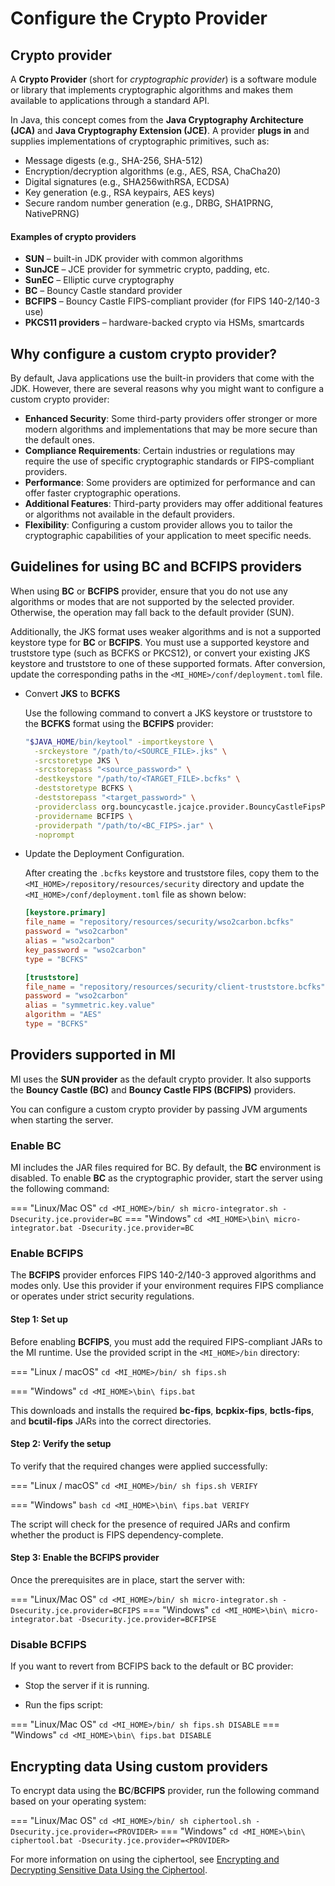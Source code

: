 # Configure the Crypto Provider

## Crypto provider

A **Crypto Provider** (short for *cryptographic provider*) is a software module or library that implements cryptographic algorithms and makes them available to applications through a standard API.

In Java, this concept comes from the **Java Cryptography Architecture (JCA)** and **Java Cryptography Extension (JCE)**. A provider **plugs in** and supplies implementations of cryptographic primitives, such as:

- Message digests (e.g., SHA-256, SHA-512)
- Encryption/decryption algorithms (e.g., AES, RSA, ChaCha20)
- Digital signatures (e.g., SHA256withRSA, ECDSA)
- Key generation (e.g., RSA keypairs, AES keys)
- Secure random number generation (e.g., DRBG, SHA1PRNG, NativePRNG)

#### Examples of crypto providers

- **SUN** – built-in JDK provider with common algorithms
- **SunJCE** – JCE provider for symmetric crypto, padding, etc.
- **SunEC** – Elliptic curve cryptography
- **BC** – Bouncy Castle standard provider
- **BCFIPS** – Bouncy Castle FIPS-compliant provider (for FIPS 140-2/140-3 use)
- **PKCS11 providers** – hardware-backed crypto via HSMs, smartcards

## Why configure a custom crypto provider?

By default, Java applications use the built-in providers that come with the JDK. However, there are several reasons why you might want to configure a custom crypto provider:

- **Enhanced Security**: Some third-party providers offer stronger or more modern algorithms and implementations that may be more secure than the default ones.
- **Compliance Requirements**: Certain industries or regulations may require the use of specific cryptographic standards or FIPS-compliant providers.
- **Performance**: Some providers are optimized for performance and can offer faster cryptographic operations.
- **Additional Features**: Third-party providers may offer additional features or algorithms not available in the default providers.
- **Flexibility**: Configuring a custom provider allows you to tailor the cryptographic capabilities of your application to meet specific needs.

## Guidelines for using BC and BCFIPS providers

When using **BC** or **BCFIPS** provider, ensure that you do not use any algorithms or modes that are not supported by the selected provider. Otherwise, the operation may fall back to the default provider (SUN).

Additionally, the JKS format uses weaker algorithms and is not a supported keystore type for **BC** or **BCFIPS**. You must use a supported keystore and truststore type (such as BCFKS or PKCS12), or convert your existing JKS keystore and truststore to one of these supported formats. After conversion, update the corresponding paths in the `<MI_HOME>/conf/deployment.toml` file.

- Convert **JKS** to **BCFKS**

    Use the following command to convert a JKS keystore or truststore to the **BCFKS** format using the **BCFIPS** provider:
    
    ```sh
    "$JAVA_HOME/bin/keytool" -importkeystore \
      -srckeystore "/path/to/<SOURCE_FILE>.jks" \
      -srcstoretype JKS \
      -srcstorepass "<source_password>" \
      -destkeystore "/path/to/<TARGET_FILE>.bcfks" \
      -deststoretype BCFKS \
      -deststorepass "<target_password>" \
      -providerclass org.bouncycastle.jcajce.provider.BouncyCastleFipsProvider \
      -providername BCFIPS \
      -providerpath "/path/to/<BC_FIPS>.jar" \
      -noprompt
    ```
  
- Update the Deployment Configuration.

    After creating the `.bcfks` keystore and truststore files, copy them to the `<MI_HOME>/repository/resources/security` directory and update the `<MI_HOME>/conf/deployment.toml` file as shown below:
    ```toml
    [keystore.primary]
    file_name = "repository/resources/security/wso2carbon.bcfks"
    password = "wso2carbon"
    alias = "wso2carbon"
    key_password = "wso2carbon"
    type = "BCFKS"
    
    [truststore]
    file_name = "repository/resources/security/client-truststore.bcfks"
    password = "wso2carbon"
    alias = "symmetric.key.value"
    algorithm = "AES"
    type = "BCFKS"
    ```

## Providers supported in MI

MI uses the **SUN provider** as the default crypto provider. It also supports the **Bouncy Castle (BC)** and **Bouncy Castle FIPS (BCFIPS)** providers.

You can configure a custom crypto provider by passing JVM arguments when starting the server.

### Enable BC

MI includes the JAR files required for BC. By default, the **BC** environment is disabled. To enable **BC** as the cryptographic provider, start the server using the following command:

=== "Linux/Mac OS"
    ```
    cd <MI_HOME>/bin/
    sh micro-integrator.sh -Dsecurity.jce.provider=BC
    ```
=== "Windows"
    ```
    cd <MI_HOME>\bin\
    micro-integrator.bat -Dsecurity.jce.provider=BC
    ```

### Enable BCFIPS

The **BCFIPS** provider enforces FIPS 140-2/140-3 approved algorithms and modes only.
Use this provider if your environment requires FIPS compliance or operates under strict security regulations.

#### Step 1: Set up

Before enabling **BCFIPS**, you must add the required FIPS-compliant JARs to the MI runtime.
Use the provided script in the `<MI_HOME>/bin` directory:

=== "Linux / macOS"
    ```
    cd <MI_HOME>/bin/
    sh fips.sh
    ```

=== "Windows"
    ```
    cd <MI_HOME>\bin\
    fips.bat
    ```

This downloads and installs the required **bc-fips**, **bcpkix-fips**, **bctls-fips**, and **bcutil-fips** JARs into the correct directories.

#### Step 2: Verify the setup

To verify that the required changes were applied successfully:

=== "Linux / macOS"
    ```
    cd <MI_HOME>/bin/
    sh fips.sh VERIFY  
    ```

=== "Windows"
    ```bash
    cd <MI_HOME>\bin\
    fips.bat VERIFY
    ```

The script will check for the presence of required JARs and confirm whether the product is FIPS dependency-complete.

#### Step 3: Enable the BCFIPS provider

Once the prerequisites are in place, start the server with:

=== "Linux/Mac OS"
    ```
    cd <MI_HOME>/bin/
    sh micro-integrator.sh -Dsecurity.jce.provider=BCFIPS
    ```
=== "Windows"
    ```
    cd <MI_HOME>\bin\
    micro-integrator.bat -Dsecurity.jce.provider=BCFIPSE
    ```

### Disable BCFIPS 

If you want to revert from BCFIPS back to the default or BC provider:

- Stop the server if it is running.

- Run the fips script:

=== "Linux/Mac OS"
    ```
    cd <MI_HOME>/bin/
    sh fips.sh DISABLE
    ```
=== "Windows"
    ```
    cd <MI_HOME>\bin\
    fips.bat DISABLE
    ```

## Encrypting data Using custom providers

To encrypt data using the **BC**/**BCFIPS** provider, run the following command based on your operating system:

=== "Linux/Mac OS"
    ```
    cd <MI_HOME>/bin/
    sh ciphertool.sh -Dsecurity.jce.provider=<PROVIDER>
    ```
=== "Windows"
    ```
    cd <MI_HOME>\bin\
    ciphertool.bat -Dsecurity.jce.provider=<PROVIDER>
    ```

For more information on using the ciphertool, see [Encrypting and Decrypting Sensitive Data Using the Ciphertool]({{base_path}}/install-and-setup/setup/security/encrypting-plain-text/).
